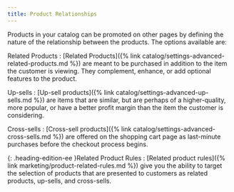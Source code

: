 ```yaml
---
title: Product Relationships
---
```


Products in your catalog can be promoted on other pages by defining the nature of the relationship between the products. The options available are:

Related Products
:  [Related Products]({% link catalog/settings-advanced-related-products.md %}) are meant to be purchased in addition to the item the customer is viewing. They complement, enhance, or add optional features to the product.

Up-sells
:  [Up-sell products]({% link catalog/settings-advanced-up-sells.md %}) are items that are similar, but are perhaps of a higher-quality, more popular, or have a better profit margin than the item the customer is considering.

Cross-sells
:  [Cross-sell products]({% link catalog/settings-advanced-cross-sells.md %}) are offered on the shopping cart page as last-minute purchases before the checkout process begins.

{: .heading-edition-ee }Related Product Rules
:  [Related product rules]({% link marketing/product-related-rules.md %}) give you the ability to target the selection of products that are presented to customers as related products, up-sells, and cross-sells.

